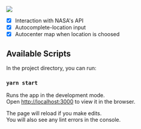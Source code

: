 ![](https://user-images.githubusercontent.com/71280433/113853131-faea7700-97a5-11eb-804b-0ea76dac6b9f.png)

- [x] Interaction with NASA's API
- [x] Autocomplete-location input
- [x] Autocenter map when location is choosed

## Available Scripts

In the project directory, you can run:

### `yarn start`

Runs the app in the development mode.\
Open [http://localhost:3000](http://localhost:3000) to view it in the browser.

The page will reload if you make edits.\
You will also see any lint errors in the console.

